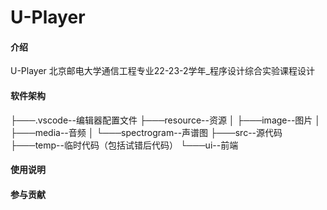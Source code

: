 # U-Player

#### 介绍
U-Player
北京邮电大学通信工程专业22-23-2学年_程序设计综合实验课程设计

#### 软件架构
├───.vscode--编辑器配置文件
├───resource--资源
│   ├───image--图片
│   ├───media--音频
│   └───spectrogram--声谱图
├───src--源代码
├───temp--临时代码（包括试错后代码）
└───ui--前端



#### 使用说明

#### 参与贡献


